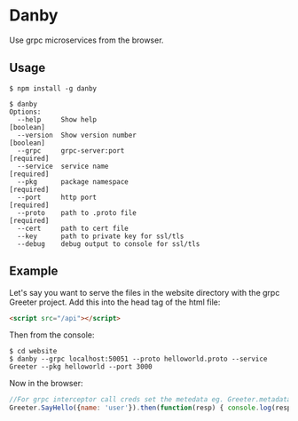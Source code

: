 Danby
===================

Use grpc microservices from the browser. 

Usage
--------
```shell
$ npm install -g danby

$ danby
Options:
  --help     Show help                                                 [boolean]
  --version  Show version number                                       [boolean]
  --grpc     grpc-server:port                                         [required]
  --service  service name                                             [required]
  --pkg      package namespace                                        [required]
  --port     http port                                                [required]
  --proto    path to .proto file                                      [required]
  --cert     path to cert file
  --key      path to private key for ssl/tls
  --debug    debug output to console for ssl/tls
```


Example
-------
Let's say you want to serve the files in the website directory with the grpc Greeter project.
Add this into the head tag of the html file:


```html
<script src="/api"></script>
```

Then from the console:

```shell
$ cd website
$ danby --grpc localhost:50051 --proto helloworld.proto --service Greeter --pkg helloworld --port 3000
```

Now in the browser: 

```js
//For grpc interceptor call creds set the metedata eg. Greeter.metadata["token"] = ...
Greeter.SayHello({name: 'user'}).then(function(resp) { console.log(resp); });
```


